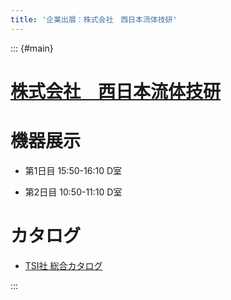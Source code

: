 ```yaml
---
title: '企業出展：株式会社　西日本流体技研'
---
```


::: {#main}

<!-- ![株式会社　西日本流体技研](images/sponsors/fel.png) -->

# [株式会社　西日本流体技研](http://fel.ne.jp/)

# 機器展示<i class="fas fa-flask"></i>

- 第1日目 15:50-16:10 D室

- 第2日目 10:50-11:10 D室

# カタログ

- <i class="fas fa-book-open"></i> [TSI社 総合カタログ](http://fel.ne.jp/tsi/)

:::
